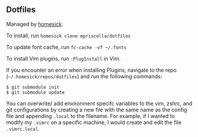 Dotfiles
--------
Managed by [homesick](https://github.com/technicalpickles/homesick).

To install, run `homesick clone mpriscella/dotfiles`

To update font cache, run `fc-cache -vf ~/.fonts`

To install Vim plugins, run `:PlugInstall` in Vim.

If you encounter an error when installing Plugins, navigate to the repo (`~/.homesick/repos/dotfiles`) and run the following commands:

```
$ git submodule init
$ git submodule update
````

You can overwrite/ add environment specifc variables to the vim, zshrc, and git configurations by creating a new file with the same name as the config file and appending `.local` to the filename. For example, if I wanted to modify my `.vimrc` on a specific machine, I would create and edit the file `.vimrc.local`.
